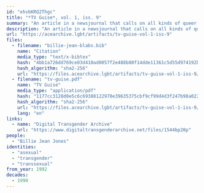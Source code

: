 ```yaml
---
id: "ehvbKRQ2Thgc"
title: "*TV Guise*, vol. 1, iss. 9"
summary: "An article in a newsjournal that calls on all kinds of queer folks, including asexuals, to form a PAC"
description: "An article in a newsjournal that calls on all kinds of queer folks, including asexuals, to connect on issues of political need and form a PAC (CW: dated language about trans people)"
url: "https://acearchive.lgbt/artifacts/tv-guise-vol-1-iss-9"
files:
  - filename: "billie-jean-blabs.bib"
    name: "Citation"
    media_type: "text/x-bibtex"
    hash: "4bb1a726dd769ce03d410ad0057f2e488b80f14dde11361c5d55d974192b4aa5"
    hash_algorithm: "sha2-256"
    url: "https://files.acearchive.lgbt/artifacts/tv-guise-vol-1-iss-9/billie-jean-blabs.bib"
  - filename: "tv-guise.pdf"
    name: "TV Guise"
    media_type: "application/pdf"
    hash: "1177cc3128d0e5c6c69388122970e39635375cbf9cf99d4d3f247b98a0221103"
    hash_algorithm: "sha2-256"
    url: "https://files.acearchive.lgbt/artifacts/tv-guise-vol-1-iss-9/tv-guise.pdf"
    lang: "en"
links:
  - name: "Digital Transgender Archive"
    url: "https://www.digitaltransgenderarchive.net/files/1544bp20p"
people:
  - "Billie Jean Jones"
identities:
  - "asexual"
  - "transgender"
  - "transsexual"
from_year: 1992
decades:
  - 1990
---
```

